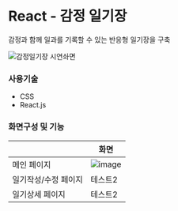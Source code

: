 # React - 감정 일기장
감정과 함께 일과를 기록할 수 있는 반응형 일기장을 구축

![감정일기장 시연솨면](https://github.com/shiningKyung/emotion-diary/assets/110381560/e3cf9c93-aa82-4e4d-8fff-7032dcfac09a)
&nbsp; 
### 사용기술
- CSS
- React.js
&nbsp;
### 화면구성 및 기능
||화면|
|---|-----|
|메인 페이지|![image](https://github.com/shiningKyung/emotion-diary/assets/110381560/039dbf54-748c-46df-823c-ef2ac89d7a17)|
|일기작성/수정 페이지|테스트2|
|일기상세 페이지|테스트2|

